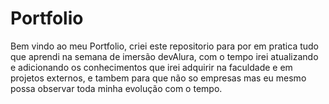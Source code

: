 # Portfolio

Bem vindo ao meu Portfolio, criei este repositorio para por em pratica tudo que aprendi na semana de imersão devAlura, com o tempo irei atualizando e adicionando os conhecimentos que irei adquirir na faculdade e em projetos externos, e tambem para que não so empresas mas eu mesmo possa observar toda minha evolução com o tempo.
